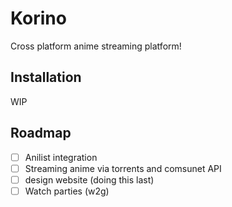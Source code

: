 # Korino

Cross platform anime streaming platform!

## Installation

WIP

## Roadmap

- [ ] Anilist integration
- [ ] Streaming anime via torrents and comsunet API
- [ ] design website (doing this last)
- [ ] Watch parties (w2g)
